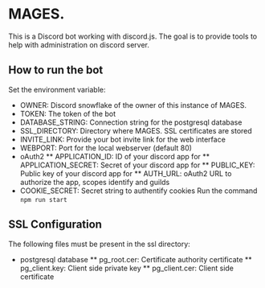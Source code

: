 # MAGES.
This is a Discord bot working with discord.js.
The goal is to provide tools to help with administration on discord server.

## How to run the bot
Set the environment variable:
* OWNER: Discord snowflake of the owner of this instance of MAGES.
* TOKEN: The token of the bot
* DATABASE_STRING: Connection string for the postgresql database
* SSL_DIRECTORY: Directory where MAGES. SSL certificates are stored
* INVITE_LINK: Provide your bot invite link for the web interface
* WEBPORT: Port for the local webserver (default 80)
* oAuth2
** APPLICATION_ID: ID of your discord app for 
** APPLICATION_SECRET: Secret of your discord app for 
** PUBLIC_KEY: Public key of your discord app for
** AUTH_URL: oAuth2 URL to authorize the app, scopes identify and guilds
* COOKIE_SECRET: Secret string to authentify cookies
Run the command `npm run start`

## SSL Configuration
The following files must be present in the ssl directory:
* postgresql database
** pg_root.cer: Certificate authority certificate
** pg_client.key: Client side private key
** pg_client.cer: Client side certificate
